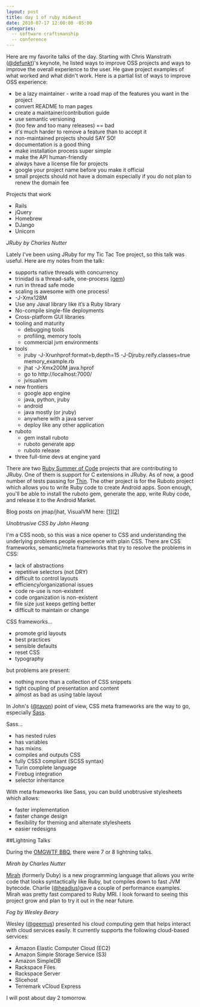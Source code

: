 ```yaml
---
layout: post
title: day 1 of ruby midwest
date: 2010-07-17 12:00:00 -05:00
categories:
  -- software craftsmanship
  -- conference
---
```


Here are my favorite talks of the day.  Starting with Chris Wanstrath ([@defunkt](http://twitter/com/defunkt))'s keynote, he listed ways to improve OSS projects and ways to improve the overall experience to the user.  He gave project examples of what worked and what didn't work.  Here is a partial list of ways to improve OSS experience:

* be a lazy maintainer - write a road map of the features you want in the project
* convert README to man pages
* create a maintainer/contribution guide
* use semantic versioning
* (too few and too many releases) == bad
* it's much harder to remove a feature than to accept it
* non-maintained projects should SAY SO!
* documentation is a good thing
* make installation process super simple
* make the API human-friendly
* always have a license file for projects
* google your project name before you make it official
* small projects should not have a domain especially if you do not plan to renew the domain fee

Projects that work

* Rails
* jQuery
* Homebrew
* DJango
* Unicorn

*JRuby by Charles Nutter*

Lately I've been using JRuby for my Tic Tac Toe project, so this talk was useful.  Here are my notes from the talk:

<ul>
<li>supports native threads with concurrency</li>
<li>trinidad is a thread-safe, one-process (<a href="http://calavera.github.com/trinidad/">gem</a>)</li>
<li>run in thread safe mode</li>
<li>scaling is awesome with one process!</li>
<li>-J-Xmx128M</li>
<li>Use any Javal library like it’s a Ruby library</li>
<li>No-compile single-file deployments</li>
<li>Cross-platform GUI libraries</li>
<li>tooling and maturity
<ul><li>debugging tools</li>
<li>profiling, memory tools</li>
<li>commercial jvm environments</li></ul></li>
<li>tools
<ul><li>jruby -J-Xrunhprof:format=b,depth=15 -J-Djruby.reify.classes=true memory_example.rb</li>
<li>jhat -J-Xmx200M java.hprof</li>
<li>go to http://localhost:7000/</li>
<li>jvisualvm</li></ul></li>
<li>new frontiers
<ul><li>google app engine</li>
<li>java, python, jruby</li>
<li>android</li>
<li>java mostly (or jruby)</li>
<li>anywhere with a java server</li>
<li>deploy like any other application</li></ul></li>
<li>ruboto
<ul><li>gem install ruboto</li>
<li>ruboto generate app</li>
<li>ruboto release</li></ul></li>
<li>three full-time devs at engine yard</li>
</ul>

There are two [Ruby Summer of Code](http://rubysoc.org/) projects that are contributing to JRuby.  One of them is support for C extensions in JRuby.  As of now, a good number of tests passing for [Thin](http://code.macournoyer.com/thin/).  The other project is for the Ruboto project which allows you to write Ruby code to create Android apps.  Soon enough, you'll be able to install the ruboto gem, generate the app, write Ruby code, and release it to the Android Market.

Blog posts on jmap/jhat, VisualVM here: [[1](http://blog.headius.com/2010/07/browsing-memory-jruby-way.html)][[2](http://blog.headius.com/2010/07/finding-leaks-in-ruby-apps-with-eclipse.html)]

*Unobtrusive CSS by John Hwang*

I'm a CSS noob, so this was a nice opener to CSS and understanding the underlying problems people experience with plain CSS.  There are CSS frameworks, semantic/meta frameworks that try to resolve the problems in CSS:

* lack of abstractions
* repetitive selectors (not DRY)
* difficult to control layouts
* efficiency/organizational issues
* code re-use is non-existent
* code organization is non-existent
* file size just keeps getting better
* difficult to maintain or change

CSS frameworks...

* promote grid layouts
* best practices
* sensible defaults
* reset CSS
* typography

but problems are present:

* nothing more than a collection of CSS snippets
* tight coupling of presentation and content
* almost as bad as using table layout

In John's ([@tavon](http://twitter.com/tavon)) point of view, CSS meta frameworks are the way to go, especially [Sass](http://sass-lang.com/).

Sass...

* has nested rules
* has variables
* has mixins
* compiles and outputs CSS
* fully CSS3 compliant (SCSS syntax)
* Turin complete language
* Firebug integration
* selector inheritance

With meta frameworks like Sass, you can build unobtrusive stylesheets which allows:

* faster implementation
* faster change design
* flexibility for theming and alternate stylesheets
* easier redesigns

##Lightning Talks

During the [OMGWTF BBQ](http://omgwtfbbq.heroku.com/), there were 7 or 8 lightning talks.

*Mirah by Charles Nutter*

[Mirah](http://www.mirah.org/) (formerly Duby) is a new programming language that allows you write code that looks syntactically like Ruby, but compiles down to fast JVM bytecode.  Charlie ([@headius](http://twitter.com/headius))gave a couple of performance examples.  Mirah was pretty fast compared to Ruby MRI.  I look forward to seeing this project grow and plan to try it out in the near future.

*Fog by Wesley Beary*

Wesley ([@geemus](http://twitter.com/geemus)) presented his cloud computing gem that helps interact with cloud services easily.  It currently supports the following cloud-based services:

* Amazon Elastic Computer Cloud (EC2)
* Amazon Simple Storage Service (S3)
* Amazon SimpleDB
* Rackspace Files
* Rackspace Server
* Slicehost
* Terremark vCloud Express

I will post about day 2 tomorrow.
